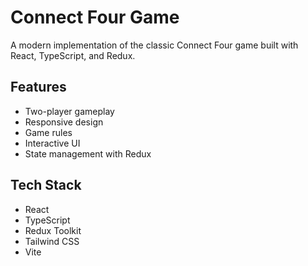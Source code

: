 # Connect Four Game

A modern implementation of the classic Connect Four game built with React, TypeScript, and Redux.

## Features

- Two-player gameplay
- Responsive design
- Game rules
- Interactive UI
- State management with Redux

## Tech Stack

- React
- TypeScript
- Redux Toolkit
- Tailwind CSS
- Vite
